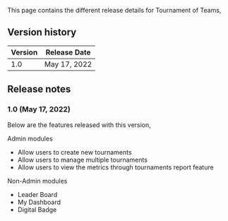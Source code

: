 This page contains the different release details for Tournament of Teams,

## Version history

| Version | Release Date |
|----|----|
| 1.0 | May 17, 2022 |

## Release notes

### 1.0 (May 17, 2022)

Below are the features released with this version,

Admin modules
- Allow users to create new tournaments
- Allow users to manage multiple tournaments
- Allow users to view the metrics through tournaments report feature

Non-Admin modules
- Leader Board
- My Dashboard
- Digital Badge
